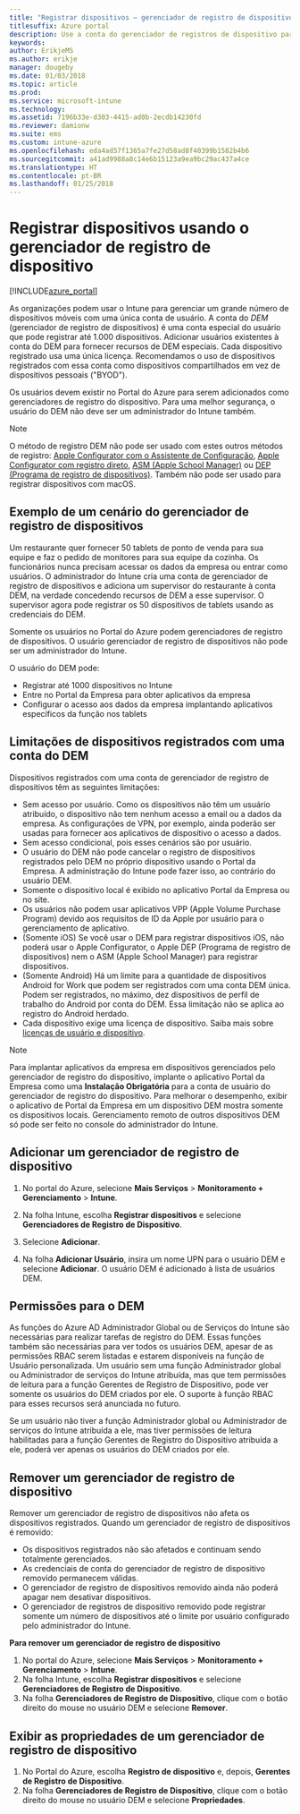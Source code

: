 ```yaml
---
title: "Registrar dispositivos – gerenciador de registro de dispositivos"
titlesuffix: Azure portal
description: Use a conta do gerenciador de registros de dispositivo para registrar dispositivos no Intune. "
keywords: 
author: ErikjeMS
ms.author: erikje
manager: dougeby
ms.date: 01/03/2018
ms.topic: article
ms.prod: 
ms.service: microsoft-intune
ms.technology: 
ms.assetid: 7196b33e-d303-4415-ad0b-2ecdb14230fd
ms.reviewer: damionw
ms.suite: ems
ms.custom: intune-azure
ms.openlocfilehash: eda4ad57f1365a7fe27d58ad8f40399b1582b4b6
ms.sourcegitcommit: a41ad9988a8c14e6b15123a9ea9bc29ac437a4ce
ms.translationtype: HT
ms.contentlocale: pt-BR
ms.lasthandoff: 01/25/2018
---
```

# <a name="enroll-devices-using-device-enrollment-manager"></a>Registrar dispositivos usando o gerenciador de registro de dispositivo

[!INCLUDE[azure_portal](./includes/azure_portal.md)]

As organizações podem usar o Intune para gerenciar um grande número de dispositivos móveis com uma única conta de usuário. A conta do *DEM* (gerenciador de registro de dispositivos) é uma conta especial do usuário que pode registrar até 1.000 dispositivos. Adicionar usuários existentes à conta do DEM para fornecer recursos de DEM especiais. Cada dispositivo registrado usa uma única licença. Recomendamos o uso de dispositivos registrados com essa conta como dispositivos compartilhados em vez de dispositivos pessoais ("BYOD").  

Os usuários devem existir no Portal do Azure para serem adicionados como gerenciadores de registro do dispositivo. Para uma melhor segurança, o usuário do DEM não deve ser um administrador do Intune também.

>[!NOTE]
>O método de registro DEM não pode ser usado com estes outros métodos de registro: [Apple Configurator com o Assistente de Configuração](apple-configurator-setup-assistant-enroll-ios.md), [Apple Configurator com registro direto](apple-configurator-direct-enroll-ios.md), [ASM (Apple School Manager)](apple-school-manager-set-up-ios.md) ou [DEP (Programa de registro de dispositivos)](device-enrollment-program-enroll-ios.md). Também não pode ser usado para registrar dispositivos com macOS. 

## <a name="example-of-a-device-enrollment-manager-scenario"></a>Exemplo de um cenário do gerenciador de registro de dispositivos

Um restaurante quer fornecer 50 tablets de ponto de venda para sua equipe e faz o pedido de monitores para sua equipe da cozinha. Os funcionários nunca precisam acessar os dados da empresa ou entrar como usuários. O administrador do Intune cria uma conta de gerenciador de registro de dispositivos e adiciona um supervisor do restaurante à conta DEM, na verdade concedendo recursos de DEM a esse supervisor. O supervisor agora pode registrar os 50 dispositivos de tablets usando as credenciais do DEM.

Somente os usuários no Portal do Azure podem gerenciadores de registro de dispositivos. O usuário gerenciador de registro de dispositivos não pode ser um administrador do Intune.

O usuário do DEM pode:

-   Registrar até 1000 dispositivos no Intune
-   Entre no Portal da Empresa para obter aplicativos da empresa
-   Configurar o acesso aos dados da empresa implantando aplicativos específicos da função nos tablets

## <a name="limitations-of-devices-that-are-enrolled-with-a-dem-account"></a>Limitações de dispositivos registrados com uma conta do DEM

Dispositivos registrados com uma conta de gerenciador de registro de dispositivos têm as seguintes limitações:

  - Sem acesso por usuário. Como os dispositivos não têm um usuário atribuído, o dispositivo não tem nenhum acesso a email ou a dados da empresa. As configurações de VPN, por exemplo, ainda poderão ser usadas para fornecer aos aplicativos de dispositivo o acesso a dados.
  - Sem acesso condicional, pois esses cenários são por usuário.
  - O usuário do DEM não pode cancelar o registro de dispositivos registrados pelo DEM no próprio dispositivo usando o Portal da Empresa. A administração do Intune pode fazer isso, ao contrário do usuário DEM.
  - Somente o dispositivo local é exibido no aplicativo Portal da Empresa ou no site.
  - Os usuários não podem usar aplicativos VPP (Apple Volume Purchase Program) devido aos requisitos de ID da Apple por usuário para o gerenciamento de aplicativo.
  - (Somente iOS) Se você usar o DEM para registrar dispositivos iOS, não poderá usar o Apple Configurator, o Apple DEP (Programa de registro de dispositivos) nem o ASM (Apple School Manager) para registrar dispositivos.
  - (Somente Android) Há um limite para a quantidade de dispositivos Android for Work que podem ser registrados com uma conta DEM única. Podem ser registrados, no máximo, dez dispositivos de perfil de trabalho do Android por conta do DEM. Essa limitação não se aplica ao registro do Android herdado.
  - Cada dispositivo exige uma licença de dispositivo. Saiba mais sobre [licenças de usuário e dispositivo](licenses-assign.md#how-user-and-device-licenses-affect-access-to-services).


> [!NOTE]
> Para implantar aplicativos da empresa em dispositivos gerenciados pelo gerenciador de registro do dispositivo, implante o aplicativo Portal da Empresa como uma **Instalação Obrigatória** para a conta de usuário do gerenciador de registro do dispositivo.
> Para melhorar o desempenho, exibir o aplicativo de Portal da Empresa em um dispositivo DEM mostra somente os dispositivos locais. Gerenciamento remoto de outros dispositivos DEM só pode ser feito no console do administrador do Intune.


## <a name="add-a-device-enrollment-manager"></a>Adicionar um gerenciador de registro de dispositivo

1.  No portal do Azure, selecione **Mais Serviços** > **Monitoramento + Gerenciamento** > **Intune**.

2.  Na folha Intune, escolha **Registrar dispositivos** e selecione **Gerenciadores de Registro de Dispositivo**.

3.  Selecione **Adicionar**.

4.  Na folha **Adicionar Usuário**, insira um nome UPN para o usuário DEM e selecione **Adicionar**. O usuário DEM é adicionado à lista de usuários DEM.

## <a name="permissions-for-dem"></a>Permissões para o DEM

As funções do Azure AD Administrador Global ou de Serviços do Intune são necessárias para realizar tarefas de registro do DEM. Essas funções também são necessárias para ver todos os usuários DEM, apesar de as permissões RBAC serem listadas e estarem disponíveis na função de Usuário personalizada. Um usuário sem uma função Administrador global ou Administrador de serviços do Intune atribuída, mas que tem permissões de leitura para a função Gerentes de Registro de Dispositivo, pode ver somente os usuários do DEM criados por ele. O suporte à função RBAC para esses recursos será anunciada no futuro.

Se um usuário não tiver a função Administrador global ou Administrador de serviços do Intune atribuída a ele, mas tiver permissões de leitura habilitadas para a função Gerentes de Registro do Dispositivo atribuída a ele, poderá ver apenas os usuários do DEM criados por ele.

## <a name="remove-a-device-enrollment-manager"></a>Remover um gerenciador de registro de dispositivo

Remover um gerenciador de registro de dispositivos não afeta os dispositivos registrados. Quando um gerenciador de registro de dispositivos é removido:

-   Os dispositivos registrados não são afetados e continuam sendo totalmente gerenciados.
-   As credenciais de conta do gerenciador de registro de dispositivo removido permanecem válidas.
-   O gerenciador de registro de dispositivos removido ainda não poderá apagar nem desativar dispositivos.
-   O gerenciador de registros de dispositivo removido pode registrar somente um número de dispositivos até o limite por usuário configurado pelo administrador do Intune.

**Para remover um gerenciador de registro de dispositivo**

1. No portal do Azure, selecione **Mais Serviços** > **Monitoramento + Gerenciamento** > **Intune**.
2. Na folha Intune, escolha **Registrar dispositivos** e selecione **Gerenciadores de Registro de Dispositivo**.
3. Na folha **Gerenciadores de Registro de Dispositivo**, clique com o botão direito do mouse no usuário DEM e selecione **Remover**.

## <a name="view-the-properties-of-a-device-enrollment-manager"></a>Exibir as propriedades de um gerenciador de registro de dispositivo

1. No Portal do Azure, escolha **Registro de dispositivo** e, depois, **Gerentes de Registro de Dispositivo**.
2. Na folha **Gerenciadores de Registro de Dispositivo**, clique com o botão direito do mouse no usuário DEM e selecione **Propriedades**.
